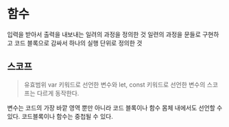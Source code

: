 # 함수

입력을 받아서 출력을 내보내는 일려의 과정을 정의한 것
일련의 과정을 문들로 구현하고 코드 블록으로 감싸서 하나의 실행 단위로 정의한 것

## 스코프

> 유효범위
> var 키워드로 선언한 변수와 let, const 키워드로 선언한 변수의 스코프는 다르게 동작한다.

변수는 코드의 가장 바깥 영역 뿐만 아니라 코드 블록이나 함수 몸체 내에서도 선언할 수 있다.
코드블록이나 함수는 중첩될 수 있다.
